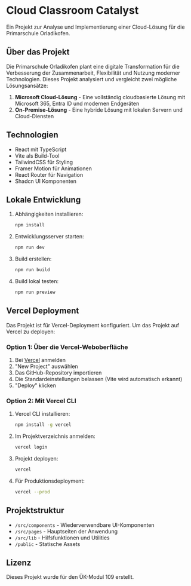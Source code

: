 # Cloud Classroom Catalyst

Ein Projekt zur Analyse und Implementierung einer Cloud-Lösung für die Primarschule Orladikofen.

## Über das Projekt

Die Primarschule Orladikofen plant eine digitale Transformation für die Verbesserung der Zusammenarbeit, Flexibilität und Nutzung moderner Technologien. Dieses Projekt analysiert und vergleicht zwei mögliche Lösungsansätze:

1. **Microsoft Cloud-Lösung** - Eine vollständig cloudbasierte Lösung mit Microsoft 365, Entra ID und modernen Endgeräten
2. **On-Premise-Lösung** - Eine hybride Lösung mit lokalen Servern und Cloud-Diensten

## Technologien

- React mit TypeScript
- Vite als Build-Tool
- TailwindCSS für Styling
- Framer Motion für Animationen
- React Router für Navigation
- Shadcn UI Komponenten

## Lokale Entwicklung

1. Abhängigkeiten installieren:
   ```bash
   npm install
   ```

2. Entwicklungsserver starten:
   ```bash
   npm run dev
   ```

3. Build erstellen:
   ```bash
   npm run build
   ```

4. Build lokal testen:
   ```bash
   npm run preview
   ```

## Vercel Deployment

Das Projekt ist für Vercel-Deployment konfiguriert. Um das Projekt auf Vercel zu deployen:

### Option 1: Über die Vercel-Weboberfläche

1. Bei [Vercel](https://vercel.com) anmelden
2. "New Project" auswählen
3. Das GitHub-Repository importieren
4. Die Standardeinstellungen belassen (Vite wird automatisch erkannt)
5. "Deploy" klicken

### Option 2: Mit Vercel CLI

1. Vercel CLI installieren:
   ```bash
   npm install -g vercel
   ```

2. Im Projektverzeichnis anmelden:
   ```bash
   vercel login
   ```

3. Projekt deployen:
   ```bash
   vercel
   ```

4. Für Produktionsdeployment:
   ```bash
   vercel --prod
   ```

## Projektstruktur

- `/src/components` - Wiederverwendbare UI-Komponenten
- `/src/pages` - Hauptseiten der Anwendung
- `/src/lib` - Hilfsfunktionen und Utilities
- `/public` - Statische Assets

## Lizenz

Dieses Projekt wurde für den ÜK-Modul 109 erstellt.
